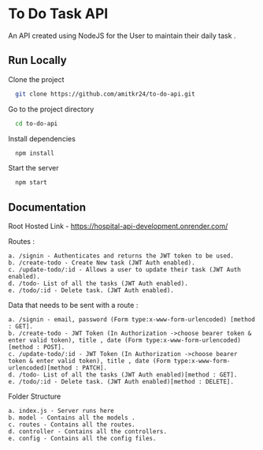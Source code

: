 # To Do Task API

An API created using NodeJS for the User to maintain their daily task .

## Run Locally

Clone the project

```bash
  git clone https://github.com/amitkr24/to-do-api.git
```

Go to the project directory

```bash
  cd to-do-api
```

Install dependencies

```bash
  npm install
```

Start the server

```bash
  npm start
```

## Documentation

Root Hosted Link - https://hospital-api-development.onrender.com/

Routes :

    a. /signin - Authenticates and returns the JWT token to be used.
    b. /create-todo - Create New task (JWT Auth enabled).
    c. /update-todo/:id - Allows a user to update their task (JWT Auth enabled).
    d. /todo- List of all the tasks (JWT Auth enabled).
    e. /todo/:id - Delete task. (JWT Auth enabled).

Data that needs to be sent with a route :

    a. /signin - email, password (Form type:x-www-form-urlencoded) [method : GET].
    b. /create-todo - JWT Token (In Authorization ->choose bearer token & enter valid token), title , date (Form type:x-www-form-urlencoded)[method : POST].
    c. /update-todo/:id - JWT Token (In Authorization ->choose bearer token & enter valid token), title , date (Form type:x-www-form-urlencoded)[method : PATCH].
    d. /todo- List of all the tasks (JWT Auth enabled)[method : GET].
    e. /todo/:id - Delete task. (JWT Auth enabled)[method : DELETE].

Folder Structure

    a. index.js - Server runs here
    b. model - Contains all the models .
    c. routes - Contains all the routes.
    d. controller - Contains all the controllers.
    e. config - Contains all the config files.
